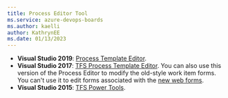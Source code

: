 ```yaml
---
title: Process Editor Tool
ms.service: azure-devops-boards
ms.author: kaelli
author: KathrynEE
ms.date: 01/13/2023 
---
```

 
- **Visual Studio 2019**: [Process Template Editor](https://marketplace.visualstudio.com/items?itemName=ms-devlabs.msdevlabs-pte).  
- **Visual Studio 2017**: [TFS Process Template Editor](https://marketplace.visualstudio.com/items?itemName=KarthikBalasubramanianMSFT.TFSProcessTemplateEditor). You can also use this version of the Process Editor to modify the old-style work item forms. You can't use it to edit forms associated with the [new web forms](/previous-versions/azure/devops/reference/process/new-work-item-experience).   
- **Visual Studio 2015**: [TFS Power Tools](https://marketplace.visualstudio.com/items?itemName=TFSPowerToolsTeam.MicrosoftVisualStudioTeamFoundationServer2015Power).